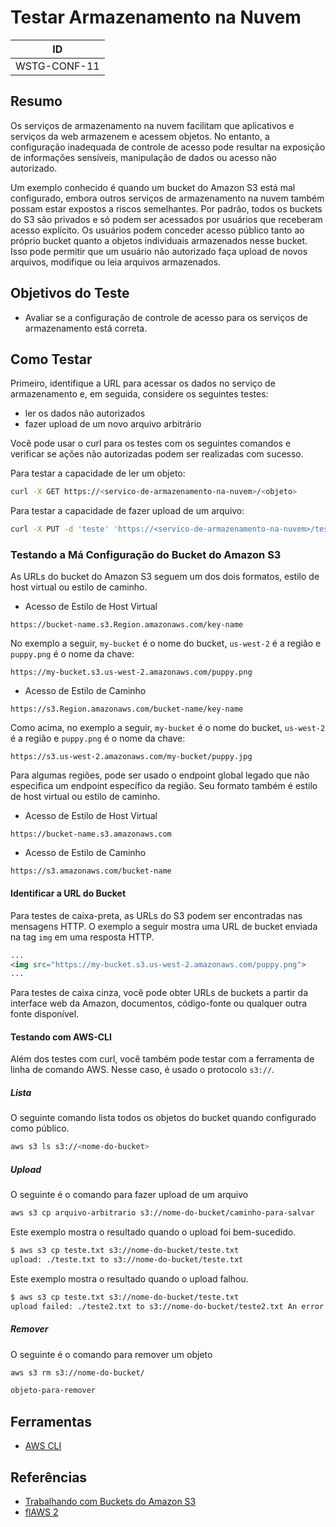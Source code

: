 # Testar Armazenamento na Nuvem

|ID          |
|------------|
|WSTG-CONF-11|

## Resumo

Os serviços de armazenamento na nuvem facilitam que aplicativos e serviços da web armazenem e acessem objetos. No entanto, a configuração inadequada de controle de acesso pode resultar na exposição de informações sensíveis, manipulação de dados ou acesso não autorizado.

Um exemplo conhecido é quando um bucket do Amazon S3 está mal configurado, embora outros serviços de armazenamento na nuvem também possam estar expostos a riscos semelhantes. Por padrão, todos os buckets do S3 são privados e só podem ser acessados por usuários que receberam acesso explícito. Os usuários podem conceder acesso público tanto ao próprio bucket quanto a objetos individuais armazenados nesse bucket. Isso pode permitir que um usuário não autorizado faça upload de novos arquivos, modifique ou leia arquivos armazenados.

## Objetivos do Teste

- Avaliar se a configuração de controle de acesso para os serviços de armazenamento está correta.

## Como Testar

Primeiro, identifique a URL para acessar os dados no serviço de armazenamento e, em seguida, considere os seguintes testes:

- ler os dados não autorizados
- fazer upload de um novo arquivo arbitrário

Você pode usar o curl para os testes com os seguintes comandos e verificar se ações não autorizadas podem ser realizadas com sucesso.

Para testar a capacidade de ler um objeto:

```bash
curl -X GET https://<servico-de-armazenamento-na-nuvem>/<objeto>
```

Para testar a capacidade de fazer upload de um arquivo:

```bash
curl -X PUT -d 'teste' 'https://<servico-de-armazenamento-na-nuvem>/teste.txt'
```

### Testando a Má Configuração do Bucket do Amazon S3

As URLs do bucket do Amazon S3 seguem um dos dois formatos, estilo de host virtual ou estilo de caminho.

- Acesso de Estilo de Host Virtual

```text
https://bucket-name.s3.Region.amazonaws.com/key-name
```

No exemplo a seguir, `my-bucket` é o nome do bucket, `us-west-2` é a região e `puppy.png` é o nome da chave:

```text
https://my-bucket.s3.us-west-2.amazonaws.com/puppy.png
```

- Acesso de Estilo de Caminho

```text
https://s3.Region.amazonaws.com/bucket-name/key-name
```

Como acima, no exemplo a seguir, `my-bucket` é o nome do bucket, `us-west-2` é a região e `puppy.png` é o nome da chave:

```text
https://s3.us-west-2.amazonaws.com/my-bucket/puppy.jpg
```

Para algumas regiões, pode ser usado o endpoint global legado que não especifica um endpoint específico da região. Seu formato também é estilo de host virtual ou estilo de caminho.

- Acesso de Estilo de Host Virtual

```text
https://bucket-name.s3.amazonaws.com
```

- Acesso de Estilo de Caminho

```text
https://s3.amazonaws.com/bucket-name
```

#### Identificar a URL do Bucket

Para testes de caixa-preta, as URLs do S3 podem ser encontradas nas mensagens HTTP. O exemplo a seguir mostra uma URL de bucket enviada na tag `img` em uma resposta HTTP.

```html
...
<img src="https://my-bucket.s3.us-west-2.amazonaws.com/puppy.png">
...
```

Para testes de caixa cinza, você pode obter URLs de buckets a partir da interface web da Amazon, documentos, código-fonte ou qualquer outra fonte disponível.

#### Testando com AWS-CLI

Além dos testes com curl, você também pode testar com a ferramenta de linha de comando AWS. Nesse caso, é usado o protocolo `s3://`.

##### Lista

O seguinte comando lista todos os objetos do bucket quando configurado como público.

```bash
aws s3 ls s3://<nome-do-bucket>
```

##### Upload

O seguinte é o comando para fazer upload de um arquivo

```bash
aws s3 cp arquivo-arbitrario s3://nome-do-bucket/caminho-para-salvar
```

Este exemplo mostra o resultado quando o upload foi bem-sucedido.

```bash
$ aws s3 cp teste.txt s3://nome-do-bucket/teste.txt
upload: ./teste.txt to s3://nome-do-bucket/teste.txt
```

Este exemplo mostra o resultado quando o upload falhou.

```bash
$ aws s3 cp teste.txt s3://nome-do-bucket/teste.txt
upload failed: ./teste2.txt to s3://nome-do-bucket/teste2.txt An error occurred (AccessDenied) when calling the PutObject operation: Access Denied
```

##### Remover

O seguinte é o comando para remover um objeto

```bash
aws s3 rm s3://nome-do-bucket/

objeto-para-remover
```

## Ferramentas

- [AWS CLI](https://aws.amazon.com/cli/)

## Referências

- [Trabalhando com Buckets do Amazon S3](https://docs.aws.amazon.com/AmazonS3/latest/dev/UsingBucket.html)
- [flAWS 2](http://flaws2.cloud)